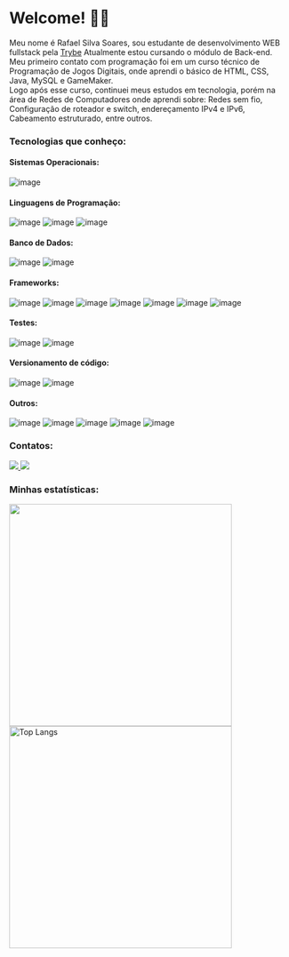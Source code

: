 # Welcome! 👨‍💻

Meu nome é Rafael Silva Soares, sou estudante de desenvolvimento WEB fullstack pela [Trybe](https://www.betrybe.com/)
Atualmente estou cursando o módulo de Back-end.
<br />
Meu primeiro contato com programação foi em um curso técnico de Programação de Jogos Digitais, onde aprendi o básico de HTML, CSS, Java, MySQL e GameMaker.
<br />
Logo após esse curso, continuei meus estudos em tecnologia, porém na área de Redes de Computadores onde aprendi sobre: Redes sem fio, Configuração de roteador e switch, endereçamento IPv4 e IPv6, Cabeamento estruturado, entre outros.

### Tecnologias que conheço:
#### Sistemas Operacionais:
![image](https://img.shields.io/badge/Linux-FCC624?style=for-the-badge&logo=linux&logoColor=black)
#### Linguagens de Programação:
![image](https://img.shields.io/badge/JavaScript-323330?style=for-the-badge&logo=javascript&logoColor=F7DF1E)
![image](https://img.shields.io/badge/TypeScript-007ACC?style=for-the-badge&logo=typescript&logoColor=white)
![image](https://img.shields.io/badge/Python-FFD43B?style=for-the-badge&logo=python&logoColor=blue)
#### Banco de Dados:
![image](https://img.shields.io/badge/MySQL-005C84?style=for-the-badge&logo=mysql&logoColor=white)
![image](https://img.shields.io/badge/MongoDB-4EA94B?style=for-the-badge&logo=mongodb&logoColor=white)
#### Frameworks:
![image](https://img.shields.io/badge/React-20232A?style=for-the-badge&logo=react&logoColor=61DAFB)
![image](https://img.shields.io/badge/React_Router-CA4245?style=for-the-badge&logo=react-router&logoColor=white)
![image](https://img.shields.io/badge/Redux-593D88?style=for-the-badge&logo=redux&logoColor=white)
![image](https://img.shields.io/badge/Node.js-339933?style=for-the-badge&logo=nodedotjs&logoColor=white)
![image](https://img.shields.io/badge/JWT-000000?style=for-the-badge&logo=JSON%20web%20tokens&logoColor=white)
![image](https://img.shields.io/badge/Express.js-000000?style=for-the-badge&logo=express&logoColor=white)
![image](https://img.shields.io/badge/Spring_Boot-6DB33F?style=for-the-badge&logo=spring-boot&logoColor=white)
#### Testes:
![image](https://img.shields.io/badge/Jest-C21325?style=for-the-badge&logo=jest&logoColor=white)
![image](https://img.shields.io/badge/Mocha-8D6748?style=for-the-badge&logo=Mocha&logoColor=white)
#### Versionamento de código:
![image](https://img.shields.io/badge/GIT-E44C30?style=for-the-badge&logo=git&logoColor=white)
![image](https://img.shields.io/badge/GitHub-100000?style=for-the-badge&logo=github&logoColor=white)
#### Outros:
![image](https://img.shields.io/badge/VSCode-0078D4?style=for-the-badge&logo=visual%20studio%20code&logoColor=white)
![image](https://img.shields.io/badge/HTML5-E34F26?style=for-the-badge&logo=html5&logoColor=white)
![image](https://img.shields.io/badge/CSS3-1572B6?style=for-the-badge&logo=css3&logoColor=white)
![image](https://img.shields.io/badge/Docker-2CA5E0?style=for-the-badge&logo=docker&logoColor=white)
![image](https://img.shields.io/badge/Sequelize-52B0E7?style=for-the-badge&logo=Sequelize&logoColor=white)
### Contatos:
<a href="mailto:r.soares2015@outlook.com">
  <img src="https://img.shields.io/badge/Microsoft_Outlook-0078D4?style=for-the-badge&logo=microsoft-outlook&logoColor=white" />
</a>

<a href="https://www.linkedin.com/in/rafael-soares-dev/">
  <img src="https://img.shields.io/badge/LinkedIn-0077B5?style=for-the-badge&logo=linkedin&logoColor=white" />
</a>

### Minhas estatísticas:
<img src="https://github-readme-stats.vercel.app/api?username=rafaelsisoares&show_icons=true&theme=tokyonight" width="400px"/>
<img src="https://github-readme-stats.vercel.app/api/top-langs/?username=rafaelsisoares&layout=compact&theme=tokyonight" alt="Top Langs" width="400px" />
